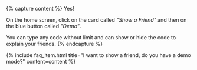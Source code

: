 {% capture content %}
Yes! 

On the home screen, click on the card called *"Show a Friend"* and then on the blue button called *"Demo"*. 

You can type any code without limit and can show or hide the code to explain your friends.
{% endcapture %}

{% include faq_item.html 
title="I want to show a friend, do you have a demo mode?" 
content=content
%}
